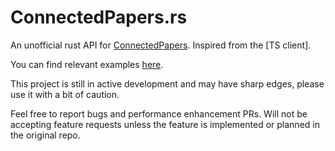# ConnectedPapers.rs

An unofficial rust API for [ConnectedPapers](https://www.connectedpapers.com/). Inspired from the [TS client].

You can find relevant examples [here](usage/example.rs).

This project is still in active development and may have sharp edges, please use it with a bit of caution.

Feel free to report bugs and performance enhancement PRs.
Will not be accepting feature requests unless the feature is implemented or planned in the original repo.
